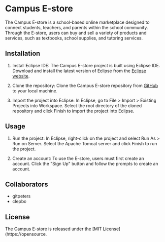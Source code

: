 # Campus E-store

The Campus E-store is a school-based online marketplace designed to connect students, teachers, and parents within the school community. Through the E-store, users can buy and sell a variety of products and services, such as textbooks, school supplies, and tutoring services.

## Installation

1. Install Eclipse IDE: The Campus E-store project is built using Eclipse IDE. Download and install the latest version of Eclipse from the [Eclipse website](https://www.eclipse.org/downloads/).

2. Clone the repository: Clone the Campus E-store repository from [GitHub](https://github.com/gitpeters/campus-e-store) to your local machine.

3. Import the project into Eclipse: In Eclipse, go to File > Import > Existing Projects into Workspace. Select the root directory of the cloned repository and click Finish to import the project into Eclipse.

## Usage

1. Run the project: In Eclipse, right-click on the project and select Run As > Run on Server. Select the Apache Tomcat server and click Finish to run the project.

2. Create an account: To use the E-store, users must first create an account. Click the "Sign Up" button and follow the prompts to create an account.

## Collaborators

- gitpeters
- clepbo

## License

The Campus E-store is released under the [MIT License](https://opensource.
